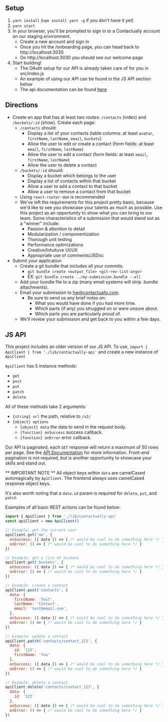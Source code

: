 ## Setup

1) `yarn install` (`npm install yarn -g` if you don't have it yet)
2) `yarn start`
3) In your browser, you'll be prompted to sign in to a Contactually account on our staging environment.
   - Create a new account and sign in
   - Once you hit the /onboarding page, you can head back to http://localhost:3030
   - On http://localhost:3030 you should see our welcome page
4) Start building!
   - The OAuth setup for our API is already taken care of for you in src/index.js
   - An example of using our API can be found in the JS API section below
   - The api documentation can be found [here](https://developers.contactually.com/docs/v2/)

## Directions

- Create an app that has at least two routes: `/contacts` (index) and `/buckets/:id` (show). Create each page:
   - `/contacts` should:
      - Display a list of your contacts (table columns: at least `avatar`, `firstName`, `lastName`, `email`, `buckets`)
      - Allow the user to edit or create a contact (form fields: at least `email`, `firstName`, `lastName`)
      - Allow the user to edit a contact (form fields: at least `email`, `firstName`, `lastName`)
      - Allow the user to delete a contact
   - `/buckets/:id` should:
      - Display a bucket which belongs to the user
      - Display a list of contacts within that bucket
      - Allow a user to add a contact to that bucket
      - Allow a user to remove a contact from that bucket
   - Using `react-router-dom` is recommended
   - We've left the requirements for this project pretty basic, because we'd like to see you showcase 
     your talents as much as possible. Use this project as an opportunity to show what you can bring to our team. 
     Some characteristics of a submission that would stand out as a "winner" include:
      - Passion & attention to detail
      - Modularization / componentization
      - Thorough unit testing
      - Performance optimizations
      - Creative/Intuituve UI/UX
      - Appropriate use of comments/JSDoc
- Submit your application
   - Create a git bundle that includes all your commits.
      - `git bundle create <output_file> <git-rev-list-args>`
      - EX: `git bundle create ../my-submission.bundle --all`
   - Add your bundle file to a zip (many email systems will strip .bundle attachments).
   - Email your submission to hw@contactually.com.
      - Be sure to send us any brief notes on:
         - What you would have done if you had more time.
         - Which parts (if any) you struggled on or were unsure about.
         - Which parts you are particularly proud of.
   - We'll review your submission and get back to you within a few days.

## JS API

This project includes an older version of our JS API. 
To use, `import { ApiClient } from './lib/contactually-api'` and create a new instance of `ApiClient`

`ApiClient` has 5 instance methods:
- `get`
- `post`
- `put`
- `patch`
- `delete`

All of these methods take 2 arguments:
- `{string} url` the path, relative to `/v2/`
- `{object} options`
   - `{object} data` the data to send in the request body.
   - `{function} onSuccess` success callback.
   - `{function} onError` error callback.
   
Our API is paginated, each `GET` response will return a maximum of 50 rows per page. See the [API Documentation](https://developers.contactually.com/docs/v2/) for more information. Front-end pagination is not required, but is another opportunity to showcase your skills and stand out.
   
** IMPORTANT NOTE ** All object keys within `data` are camelCased automagically by `ApiClient`. The frontend always
uses camelCased response object keys.

It's also worth noting that a `data.id` param is required for `delete`, `put`, and `patch` 

Examples of all basic REST actions can be found below:

```js
import { ApiClient } from './lib/contactually-api'
const apiClient = new ApiClient()

// Example: get the current user
apiClient.get('me', {
  onSuccess: ({ data }) => { /* would be cool to do something here */ },
  onError: () => { /* would be cool to do something here */ }
})

// Example: get a list of buckets
apiClient.get('buckets', {
  onSuccess: ({ data }) => { /* would be cool to do something here */ },
  onError: () => { /* would be cool to do something here */ }
})

// Example: create a contact
apiClient.post('contacts', {
  data: {
    firstName: 'Test',
    lastName: 'Contact',
    email: 'test@email.com',
  },
  onSuccess: ({ data }) => { /* would be cool to do something here */ },
  onError: () => { /* would be cool to do something here */ }
})

// Example: update a contact
apiClient.patch('contacts/contact_123', {
  data: {
    id: '123',
    firstName: 'foo'
  },
  onSuccess: ({ data }) => { /* would be cool to do something here */ },
  onError: () => { /* would be cool to do something here */ }
})

// Example: delete a contact
apiClient.delete('contacts/contact_123', {
  data: {
    id: '123'
  },
  onSuccess: ({ data }) => { /* would be cool to do something here */ },
  onError: () => { /* would be cool to do something here */ }
})
```
